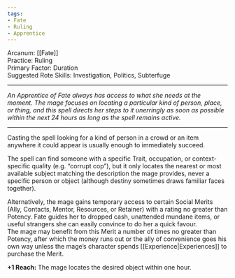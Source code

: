 ```yaml
---
tags:
- Fate
- Ruling
- Apprentice
---
```


Arcanum: [[Fate]]\
Practice: Ruling\
Primary Factor: Duration\
Suggested Rote Skills: Investigation, Politics, Subterfuge

---

_An Apprentice of Fate always has access to what she needs at the moment. The mage focuses on locating a particular kind of person, place, or thing, and this spell directs her steps to it unerringly as soon as possible within the next 24 hours as long as the spell remains active._

---

Casting the spell looking for a kind of person in a crowd or an item anywhere it could appear is usually enough to immediately succeed.

The spell can find someone with a specific Trait, occupation, or context-specific quality (e.g. “corrupt cop”), but it only locates the nearest or most available subject matching the description the mage provides, never a specific person or object (although destiny sometimes draws familiar faces together).

Alternatively, the mage gains temporary access to certain Social Merits (Ally, Contacts, Mentor, Resources, or Retainer) with a rating no greater than Potency. Fate guides her to dropped cash, unattended mundane items, or useful strangers she can easily convince to do her a quick favour.\
The mage may benefit from this Merit a number of times no greater than Potency, after which the money runs out or the ally of convenience goes his own way unless the mage’s character spends [[Experience|Experiences]] to purchase the Merit.

**+1 Reach:** The mage locates the desired object within one hour.